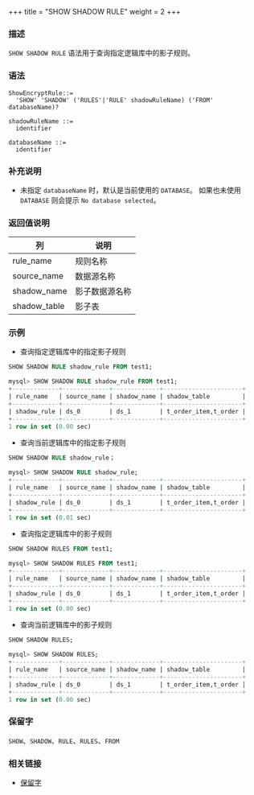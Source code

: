 +++
title = "SHOW SHADOW RULE"
weight = 2
+++

### 描述

`SHOW SHADOW RULE` 语法用于查询指定逻辑库中的影子规则。

### 语法

```
ShowEncryptRule::=
  'SHOW' 'SHADOW' ('RULES'|'RULE' shadowRuleName) ('FROM' databaseName)?

shadowRuleName ::=
  identifier
  
databaseName ::=
  identifier
```

### 补充说明

- 未指定 `databaseName` 时，默认是当前使用的 `DATABASE`。 如果也未使用 `DATABASE` 则会提示 `No database selected`。

### 返回值说明

| 列           | 说明           |
| ------------ | ------------- |
| rule_name    | 规则名称       |
| source_name  | 数据源名称     | 
| shadow_name  | 影子数据源名称  |
| shadow_table | 影子表         |

### 示例

- 查询指定逻辑库中的指定影子规则

```sql
SHOW SHADOW RULE shadow_rule FROM test1;
```

```sql
mysql> SHOW SHADOW RULE shadow_rule FROM test1;
+-------------+-------------+-------------+----------------------+
| rule_name   | source_name | shadow_name | shadow_table         |
+-------------+-------------+-------------+----------------------+
| shadow_rule | ds_0        | ds_1        | t_order_item,t_order |
+-------------+-------------+-------------+----------------------+
1 row in set (0.00 sec)
```

- 查询当前逻辑库中的指定影子规则

```sql
SHOW SHADOW RULE shadow_rule；
```

```sql
mysql> SHOW SHADOW RULE shadow_rule;
+-------------+-------------+-------------+----------------------+
| rule_name   | source_name | shadow_name | shadow_table         |
+-------------+-------------+-------------+----------------------+
| shadow_rule | ds_0        | ds_1        | t_order_item,t_order |
+-------------+-------------+-------------+----------------------+
1 row in set (0.01 sec)
```

- 查询指定逻辑库中的影子规则

```sql
SHOW SHADOW RULES FROM test1;
```

```sql
mysql> SHOW SHADOW RULES FROM test1;
+-------------+-------------+-------------+----------------------+
| rule_name   | source_name | shadow_name | shadow_table         |
+-------------+-------------+-------------+----------------------+
| shadow_rule | ds_0        | ds_1        | t_order_item,t_order |
+-------------+-------------+-------------+----------------------+
1 row in set (0.00 sec)
```

- 查询当前逻辑库中的影子规则

```sql
SHOW SHADOW RULES;
```

```sql
mysql> SHOW SHADOW RULES;
+-------------+-------------+-------------+----------------------+
| rule_name   | source_name | shadow_name | shadow_table         |
+-------------+-------------+-------------+----------------------+
| shadow_rule | ds_0        | ds_1        | t_order_item,t_order |
+-------------+-------------+-------------+----------------------+
1 row in set (0.00 sec)
```

### 保留字

`SHOW`、`SHADOW`、`RULE`、`RULES`、`FROM`

### 相关链接

- [保留字](/cn/reference/distsql/syntax/reserved-word/)

